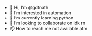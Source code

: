 - 👋 Hi, I’m @gdtnath
- 👀 I’m interested in automation
- 🌱 I’m currently learning python
- 💞️ I’m looking to collaborate on idk rn
- 📫 How to reach me not available atm

<!---
gdtnath/gdtnath is a ✨ special ✨ repository because its `README.md` (this file) appears on your GitHub profile.
You can click the Preview link to take a look at your changes.
--->

